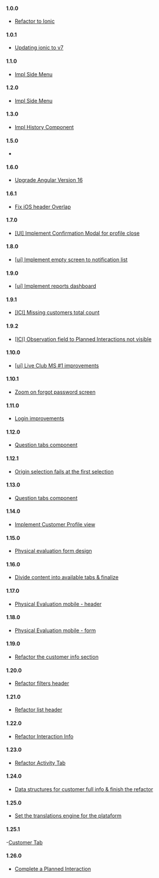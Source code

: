#### 1.0.0

- [Refactor to Ionic](https://inovretail.visualstudio.com/PRODUCT_DEVELOPMENT/_boards/board/t/PRODUCT_DEVELOPMENT%20Team/Stories/?workitem=15403)

#### 1.0.1

- [Updating ionic to v7](https://inovretail.visualstudio.com/PRODUCT_DEVELOPMENT/_boards/board/t/PRODUCT_DEVELOPMENT%20Team/Stories/?workitem=15403)

#### 1.1.0

- [Impl Side Menu](https://inovretail.visualstudio.com/PRODUCT_DEVELOPMENT/_boards/board/t/PRODUCT_DEVELOPMENT%20Team/Stories/?workitem=15507)

#### 1.2.0

- [Impl Side Menu](https://inovretail.visualstudio.com/PRODUCT_DEVELOPMENT/_boards/board/t/PRODUCT_DEVELOPMENT%20Team/Stories/?workitem=15402)

#### 1.3.0

- [Impl History Component](https://inovretail.visualstudio.com/PRODUCT_DEVELOPMENT/_boards/board/t/PRODUCT_DEVELOPMENT%20Team/Stories/?workitem=15545)

#### 1.5.0

- [](https://inovretail.visualstudio.com/PRODUCT_DEVELOPMENT/_boards/board/t/PRODUCT_DEVELOPMENT%20Team/Stories/?workitem=15546)

#### 1.6.0

- [Upgrade Angular Version 16](https://dev.azure.com/inovretail/PRODUCT_DEVELOPMENT/_boards/board/t/PRODUCT_DEVELOPMENT%20Team/Stories/?workitem=15603)

#### 1.6.1

- [Fix iOS header Overlap](https://dev.azure.com/inovretail/PRODUCT_DEVELOPMENT/_boards/board/t/PRODUCT_DEVELOPMENT%20Team/Stories/?workitem=15618)

#### 1.7.0

- [[UI] Implement Confirmation Modal for profile close](https://dev.azure.com/inovretail/PRODUCT_DEVELOPMENT/_boards/board/t/PRODUCT_DEVELOPMENT%20Team/Stories/?workitem=15617)

#### 1.8.0

- [[ui] Implement empty screen to notification list](https://dev.azure.com/inovretail/PRODUCT_DEVELOPMENT/_boards/board/t/PRODUCT_DEVELOPMENT%20Team/Stories/?workitem=15652)

#### 1.9.0

- [[ui] Implement reports dashboard](https://dev.azure.com/inovretail/PRODUCT_DEVELOPMENT/_boards/board/t/PRODUCT_DEVELOPMENT%20Team/Stories/?workitem=15547)

#### 1.9.1

- [[ICI] Missing customers total count](https://dev.azure.com/inovretail/PRODUCT_DEVELOPMENT/_boards/board/t/PRODUCT_DEVELOPMENT%20Team/Stories/?workitem=15682)

#### 1.9.2

- [[ICI] Observation field to Planned Interactions not visible](https://dev.azure.com/inovretail/PRODUCT_DEVELOPMENT/_boards/board/t/PRODUCT_DEVELOPMENT%20Team/Stories/?workitem=15674)

#### 1.10.0

- [[ui] Live Club MS #1 improvements](https://dev.azure.com/inovretail/PRODUCT_DEVELOPMENT/_boards/board/t/PRODUCT_DEVELOPMENT%20Team/Stories/?workitem=15683)

#### 1.10.1

- [Zoom on forgot password screen](https://dev.azure.com/inovretail/PRODUCT_DEVELOPMENT/_boards/board/t/PRODUCT_DEVELOPMENT%20Team/Stories/?workitem=15727)

#### 1.11.0

- [Login improvements](https://dev.azure.com/inovretail/PRODUCT_DEVELOPMENT/_boards/board/t/PRODUCT_DEVELOPMENT%20Team/Stories/?workitem=15732)

#### 1.12.0

- [Question tabs component](https://dev.azure.com/inovretail/PRODUCT_DEVELOPMENT/_boards/board/t/PRODUCT_DEVELOPMENT%20Team/Stories/?workitem=15747)

#### 1.12.1

- [Origin selection fails at the first selection](https://dev.azure.com/inovretail/PRODUCT_DEVELOPMENT/_boards/board/t/PRODUCT_DEVELOPMENT%20Team/Stories/?workitem=15768)

#### 1.13.0

- [Question tabs component](https://dev.azure.com/inovretail/PRODUCT_DEVELOPMENT/_boards/board/t/PRODUCT_DEVELOPMENT%20Team/Stories/?workitem=15747)

#### 1.14.0

- [Implement Customer Profile view](https://dev.azure.com/inovretail/PRODUCT_DEVELOPMENT/_boards/board/t/PRODUCT_DEVELOPMENT%20Team/Stories/?workitem=15773)

#### 1.15.0

- [Physical evaluation form design](https://inovretail.visualstudio.com/PRODUCT_DEVELOPMENT/_workitems/edit/15753/)

#### 1.16.0

- [Divide content into available tabs & finalize](https://inovretail.visualstudio.com/PRODUCT_DEVELOPMENT/_boards/board/t/PRODUCT_DEVELOPMENT%20Team/Stories/?workitem=15811)

#### 1.17.0

- [Physical Evaluation mobile - header](https://dev.azure.com/inovretail/PRODUCT_DEVELOPMENT/_boards/board/t/PRODUCT_DEVELOPMENT%20Team/Stories/?workitem=16001)

#### 1.18.0

- [Physical Evaluation mobile - form](https://dev.azure.com/inovretail/PRODUCT_DEVELOPMENT/_boards/board/t/PRODUCT_DEVELOPMENT%20Team/Stories/?workitem=16000)

#### 1.19.0

- [Refactor the customer info section](https://dev.azure.com/inovretail/Seeplus%20Fitness%20Roadmap/_boards/board/t/InovFitness%204Q42024/Stories/?workitem=16260)

#### 1.20.0

- [Refactor filters header](https://inovretail.visualstudio.com/Seeplus%20Fitness%20Roadmap/_boards/board/t/InovFitness%204Q42024/Stories/?workitem=16331)

#### 1.21.0

- [Refactor list header](https://inovretail.visualstudio.com/Seeplus%20Fitness%20Roadmap/_boards/board/t/InovFitness%204Q42024/Stories/?workitem=16381)

#### 1.22.0

- [Refactor Interaction Info](https://inovretail.visualstudio.com/Seeplus%20Fitness%20Roadmap/_boards/board/t/InovFitness%204Q42024/Stories/?workitem=16325)

#### 1.23.0

- [Refactor Activity Tab](https://inovretail.visualstudio.com/Seeplus_Fitness_Roadmap/_boards/board/t/InovFitness%204Q42024/Stories/?workitem=16326)

#### 1.24.0

- [Data structures for customer full info & finish the refactor](https://inovretail.visualstudio.com/Seeplus_Fitness_Roadmap/_boards/board/t/InovFitness%204Q42024/Stories/?workitem=16354)

#### 1.25.0

- [Set the translations engine for the plataform](https://inovretail.visualstudio.com/Seeplus_Fitness_Roadmap/_boards/board/t/InovFitness%204Q42024/Stories/?workitem=16327)

#### 1.25.1

-[Customer Tab](https://inovretail.visualstudio.com/Seeplus_Fitness_Roadmap/_boards/board/t/InovFitness%204Q42024/Stories/?workitem=16554)

#### 1.26.0

- [Complete a Planned Interaction](https://inovretail.visualstudio.com/Seeplus_Fitness_Roadmap/_boards/board/t/InovFitness%204Q42024/Stories/?workitem=16449)
